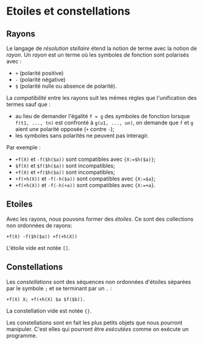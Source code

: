 # Etoiles et constellations

## Rayons

Le langage de *résolution stellaire* étend la notion de terme avec la notion
de *rayon*. Un *rayon* est un terme où les symboles de fonction sont polarisés
avec :
- `+` (polarité positive)
- `-` (polarité négative)
- `$` (polarité nulle ou absence de polarité).

La *compatibilité* entre les rayons suit les mêmes règles que l'unification
des termes sauf que :
- au lieu de demander l'égalité `f = g` des symboles de fonction lorsque
`f(t1, ..., tn)` est confronté à `g(u1, ..., un)`, on demande que `f` et `g`
aient une polarité opposée (`+` contre `-`);
- les symboles sans polarités ne peuvent pas interagir.

Par exemple :
- `+f(X)` et `-f($h($a))` sont compatibles avec `{X:=$h($a)}`;
- `$f(X)` et `$f($h($a))` sont incompatibles;
- `+f(X)` et `+f($h($a))` sont incompatibles;
- `+f(+h(X))` et `-f(-h($a))` sont compatibles avec `{X:=$a}`;
- `+f(+h(X))` et `-f(-h(+a))` sont compatibles avec `{X:=+a}`.

## Etoiles

Avec les rayons, nous pouvons former des *étoiles*. Ce sont des collections
non ordonnées de rayons:

```
+f(X) -f($h($a)) +f(+h(X))
```

L'étoile vide est notée `[]`.

## Constellations

Les *constellations* sont des séquences non ordonnées d'étoiles séparées
par le symbole `;` et se terminant par un `.` :

```
+f(X) X; +f(+h(X) $a $f($b)).
```

La constellation vide est notée `{}`.

Les constellations sont en fait les plus petits objets que nous pourront
manipuler. C'est elles qui pourront être *exécutées* comme on exécute
un programme.

